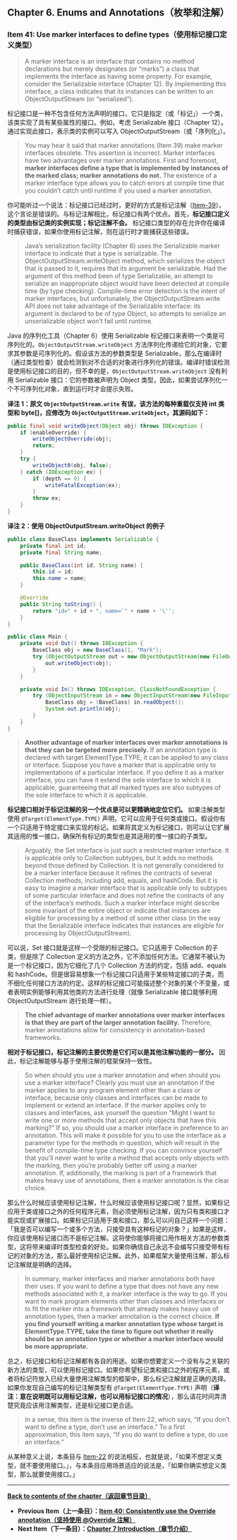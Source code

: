 ## Chapter 6. Enums and Annotations（枚举和注解）

### Item 41: Use marker interfaces to define types（使用标记接口定义类型）

> A marker interface is an interface that contains no method declarations but merely designates (or “marks”) a class that implements the interface as having some property. For example, consider the Serializable interface (Chapter 12). By implementing this interface, a class indicates that its instances can be written to an ObjectOutputStream (or “serialized”).

标记接口是一种不包含任何方法声明的接口，它只是指定（或「标记」）一个类，该类实现了具有某些属性的接口。例如，考虑 Serializable 接口（Chapter 12）。通过实现此接口，表示类的实例可以写入 ObjectOutputStream（或「序列化」）。

> You may hear it said that marker annotations (Item 39) make marker interfaces obsolete. This assertion is incorrect. Marker interfaces have two advantages over marker annotations. First and foremost, **marker interfaces define a type that is implemented by instances of the marked class; marker annotations do not.** The existence of a marker interface type allows you to catch errors at compile time that you couldn’t catch until runtime if you used a marker annotation.

你可能听过一个说法：标记接口已经过时，更好的方式是标记注解（[Item-39](/Chapter-6/Chapter-6-Item-39-Prefer-annotations-to-naming-patterns.md)）。这个言论是错误的。与标记注解相比，标记接口有两个优点。首先，**标记接口定义的类型由标记类的实例实现；标记注解不会。** 标记接口类型的存在允许你在编译时捕获错误，如果你使用标记注解，则在运行时才能捕获这些错误。

> Java’s serialization facility (Chapter 6) uses the Serializable marker interface to indicate that a type is serializable. The ObjectOutputStream.writeObject method, which serializes the object that is passed to it, requires that its argument be serializable. Had the argument of this method been of type Serializable, an attempt to serialize an inappropriate object would have been detected at compile time (by type checking). Compile-time error detection is the intent of marker interfaces, but unfortunately, the ObjectOutputStream.write API does not take advantage of the Serializable interface: its argument is declared to be of type Object, so attempts to serialize an unserializable object won’t fail until runtime.

Java 的序列化工具（Chapter 6）使用 Serializable 标记接口来表明一个类是可序列化的。`ObjectOutputStream.writeObject` 方法序列化传递给它的对象，它要求其参数是可序列化的。假设该方法的参数类型是 Serializable，那么在编译时（通过类型检查）就会检测到对不合适的对象进行序列化的错误。编译时错误检测是使用标记接口的目的，但不幸的是，`ObjectOutputStream.writeObject` 没有利用 Serializable 接口：它的参数被声明为 Object 类型，因此，如果尝试序列化一个不可序列化对象，直到运行时才会提示失败。

**译注 1：原文 `ObjectOutputStream.write` 有误，该方法的每种重载仅支持 int 类型和 byte[]，应修改为 `ObjectOutputStream.writeObject`，其源码如下：**
```Java
public final void writeObject(Object obj) throws IOException {
    if (enableOverride) {
        writeObjectOverride(obj);
        return;
    }
    try {
        writeObject0(obj, false);
    } catch (IOException ex) {
        if (depth == 0) {
            writeFatalException(ex);
        }
        throw ex;
    }
}
```

**译注 2：使用 ObjectOutputStream.writeObject 的例子**
```Java
public class BaseClass implements Serializable {
    private final int id;
    private final String name;

    public BaseClass(int id, String name) {
        this.id = id;
        this.name = name;
    }

    @Override
    public String toString() {
        return "id=" + id + ", name='" + name + '\'';
    }
}

public class Main {
    private void Out() throws IOException {
        BaseClass obj = new BaseClass(1, "Mark");
        try (ObjectOutputStream out = new ObjectOutputStream(new FileOutputStream(new File("out.txt")))) {
            out.writeObject(obj);
        }
    }

    private void In() throws IOException, ClassNotFoundException {
        try (ObjectInputStream in = new ObjectInputStream(new FileInputStream(new File("out.txt")))) {
            BaseClass obj = (BaseClass) in.readObject();
            System.out.println(obj);
        }
    }
}
```

> **Another advantage of marker interfaces over marker annotations is that they can be targeted more precisely.** If an annotation type is declared with target ElementType.TYPE, it can be applied to any class or interface. Suppose you have a marker that is applicable only to implementations of a particular interface. If you define it as a marker interface, you can have it extend the sole interface to which it is applicable, guaranteeing that all marked types are also subtypes of the sole interface to which it is applicable.

**标记接口相对于标记注解的另一个优点是可以更精确地定位它们。** 如果注解类型使用 `@Target(ElementType.TYPE)` 声明，它可以应用于任何类或接口。假设你有一个只适用于特定接口来实现的标记。如果将其定义为标记接口，则可以让它扩展其适用的惟一接口，确保所有标记的类型也是其适用的惟一接口的子类型。

> Arguably, the Set interface is just such a restricted marker interface. It is applicable only to Collection subtypes, but it adds no methods beyond those defined by Collection. It is not generally considered to be a marker interface because it refines the contracts of several Collection methods, including add, equals, and hashCode. But it is easy to imagine a marker interface that is applicable only to subtypes of some particular interface and does not refine the contracts of any of the interface’s methods. Such a marker interface might describe some invariant of the entire object or indicate that instances are eligible for processing by a method of some other class (in the way that the Serializable interface indicates that instances are eligible for processing by ObjectOutputStream).

可以说，Set 接口就是这样一个受限的标记接口。它只适用于 Collection 的子类，但是除了 Collection 定义的方法之外，它不添加任何方法。它通常不被认为是一个标记接口，因为它细化了几个 Collection 方法的约定，包括 add、equals 和 hashCode。但是很容易想象一个标记接口只适用于某些特定接口的子类，而不细化任何接口方法的约定。这样的标记接口可能描述整个对象的某个不变量，或者表明实例能够利用其他类的方法进行处理（就像 Serializable 接口能够利用 ObjectOutputStream 进行处理一样）。

> **The chief advantage of marker annotations over marker interfaces is that they are part of the larger annotation facility.** Therefore, marker annotations allow for consistency in annotation-based frameworks.

**相对于标记接口，标记注解的主要优势是它们可以是其他注解功能的一部分。** 因此，标记注解能够与基于使用注解的框架保持一致性。

> So when should you use a marker annotation and when should you use a marker interface? Clearly you must use an annotation if the marker applies to any program element other than a class or interface, because only classes and interfaces can be made to implement or extend an interface. If the marker applies only to classes and interfaces, ask yourself the question “Might I want to write one or more methods that accept only objects that have this marking?” If so, you should use a marker interface in preference to an annotation. This will make it possible for you to use the interface as a parameter type for the methods in question, which will result in the benefit of compile-time type checking. If you can convince yourself that you’ll never want to write a method that accepts only objects with the marking, then you’re probably better off using a marker annotation. If, additionally, the marking is part of a framework that makes heavy use of annotations, then a marker annotation is the clear choice.

那么什么时候应该使用标记注解，什么时候应该使用标记接口呢？显然，如果标记应用于类或接口之外的任何程序元素，则必须使用标记注解，因为只有类和接口才能实现或扩展接口。如果标记只适用于类和接口，那么可以问自己这样一个问题：「我是否可以编写一个或多个方法，只接受具有这种标记的对象？」如果是这样，你应该使用标记接口而不是标记注解。这将使你能够将接口用作相关方法的参数类型，这将带来编译时类型检查的好处。如果你确信自己永远不会编写只接受带有标记的对象的方法，那么最好使用标记注解。此外，如果框架大量使用注解，那么标记注解就是明确的选择。

> In summary, marker interfaces and marker annotations both have their uses. If you want to define a type that does not have any new methods associated with it, a marker interface is the way to go. If you want to mark program elements other than classes and interfaces or to fit the marker into a framework that already makes heavy use of annotation types, then a marker annotation is the correct choice. **If you find yourself writing a marker annotation type whose target is ElementType.TYPE, take the time to figure out whether it really should be an annotation type or whether a marker interface would be more appropriate.**

总之，标记接口和标记注解都有各自的用途。如果你想要定义一个没有与之关联的新方法的类型，可以使用标记接口。如果你希望标记类和接口之外的程序元素，或者将标记符放入已经大量使用注解类型的框架中，那么标记注解就是正确的选择。如果你发现自己编写的标记注解类型有 `@Target(ElementType.TYPE)` 声明（**译注：意在说明既可以用标记注解，也可以用标记接口的情况**），那么请花时间弄清楚究竟应该用注解类型，还是标记接口更合适。

> In a sense, this item is the inverse of Item 22, which says, “If you don’t want to define a type, don’t use an interface.” To a first approximation, this item says, “If you do want to define a type, do use an interface.”

从某种意义上说，本条目与 [Item-22](/Chapter-4/Chapter-4-Item-22-Use-interfaces-only-to-define-types.md) 的说法相反，也就是说，「如果不想定义类型，就不要使用接口。」，与本条目应用场景适应的说法是，「如果你确实想定义类型，那么就要使用接口。」

---
**[Back to contents of the chapter（返回章节目录）](/Chapter-6/Chapter-6-Introduction.md)**
- **Previous Item（上一条目）：[Item 40: Consistently use the Override annotation（坚持使用 @Override 注解）](/Chapter-6/Chapter-6-Item-40-Consistently-use-the-Override-annotation.md)**
- **Next Item（下一条目）：[Chapter 7 Introduction（章节介绍）](/Chapter-7/Chapter-7-Introduction.md)**
